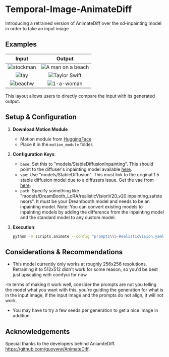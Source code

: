 # Temporal-Image-AnimateDiff

Introducing a retrained version of AnimateDiff over the sd-inpainting model in order to take an input image 

## Examples

| Input | Output |
|:---------:|:---------:|
| ![stockman](https://github.com/CiaraStrawberry/Temporal-Image-AnimateDiff/assets/13116982/9ac4bce0-fb33-4a7a-8a9b-02507c9aee5a) | ![A man on a beach](https://github.com/CiaraStrawberry/Temporal-Image-AnimateDiff/assets/13116982/15d815fe-d152-4414-8d0f-6101ecab3c9c) |
| ![tay](https://github.com/CiaraStrawberry/Temporal-Image-AnimateDiff/assets/13116982/8c474f50-023b-4b76-a14e-1c7acfda8ea1) | ![Taylor Swift](https://github.com/CiaraStrawberry/Temporal-Image-AnimateDiff/assets/13116982/ded0683e-c1e1-4330-bb88-93b113da5d04) |
| ![beachw](https://github.com/CiaraStrawberry/Temporal-Image-AnimateDiff/assets/13116982/0842a400-19da-4ef6-86fe-e0cc94236815) | ![1-a-woman](https://github.com/CiaraStrawberry/Temporal-Image-AnimateDiff/assets/13116982/5f273d01-e6b6-430e-b463-0aaf0271da59) |

This layout allows users to directly compare the input with its generated output.


## Setup & Configuration

1. **Download Motion Module**
   - Motion module from [HuggingFace](https://huggingface.co/CiaraRowles/Temporal-Image)
   - Place it in the `motion_module` folder.

2. **Configuration Keys**:
   - `base`: Set this to "models/StableDiffusionInpainting". This should point to the diffuser's inpainting model available [here](https://huggingface.co/runwayml/stable-diffusion-inpainting).
   - `vae`: Use "models/StableDiffusion". This must link to the original 1.5 stable diffusion model due to a diffusers issue. Get the vae from [here](https://huggingface.co/runwayml/stable-diffusion-v1-5).
   - `path`: Specify something like "models/DreamBooth_LoRA/realisticVisionV20_v20.inpainting.safetensors". It must be your Dreambooth model and needs to be an inpainting model. Note: You can convert existing models to inpainting models by adding the difference from the inpainting model and the standard model to any custom model.

3. **Execution**:
   ```bash
   python -m scripts.animate --config "prompts\\5-RealisticVision.yaml" --image_path "D:\\images\\mona.png" --W 256 --H 256
   ```

## Considerations & Recommendations

- This model currently only works at roughly 256x256  resolutions. Retraining it to 512x512 didn't work for some reason, so you'd be best just upscaling with comfyui for now.
  
-In terms of making it work well, consider the prompts are not you telling the model what you want with this, you're guiding the generation for what is in the input image, if the input image and the prompts do not align, it will not work.

- You may have to try a few seeds per generation to get a nice image in addition.


## Acknowledgements
Special thanks to the developers behind AniamteDiff. https://github.com/guoyww/AnimateDiff.

